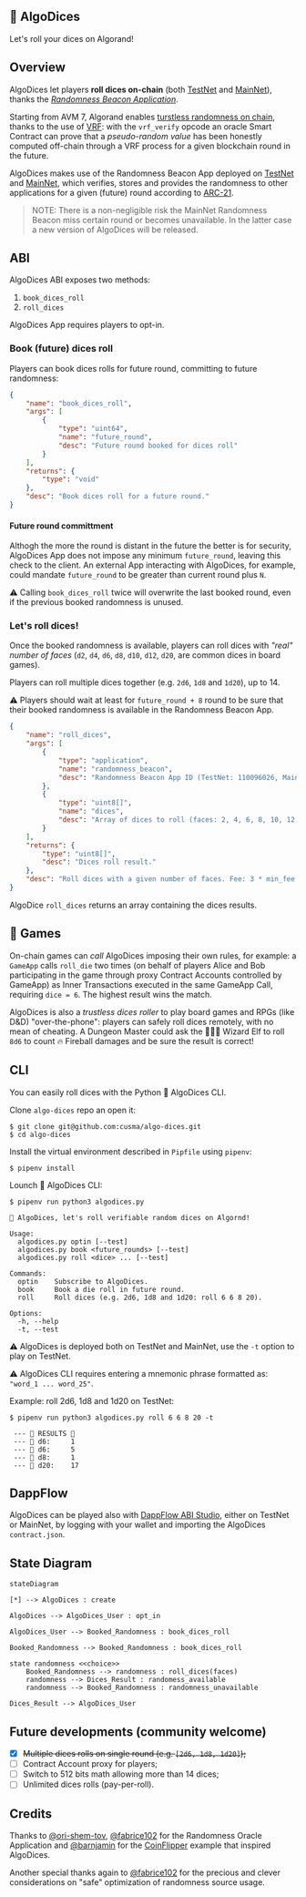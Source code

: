 🎲 AlgoDices
------------
Let's roll your dices on Algorand!

## Overview
AlgoDices let players **roll dices on-chain** (both
[TestNet](https://testnet.algoexplorer.io/application/149464577)
and [MainNet]()), thanks the [*Randomness Beacon Application*](https://developer.algorand.org/articles/usage-and-best-practices-for-randomness-beacon/).

Starting from AVM 7, Algorand enables [turstless randomness on chain](https://developer.algorand.org/articles/randomness-on-algorand),
thanks to the use of [VRF](https://en.wikipedia.org/wiki/Verifiable_random_function):
with the `vrf_verify` opcode an oracle Smart Contract can prove that a
*pseudo-random value* has been honestly computed off-chain through a VRF process
for a given blockchain round in the future.

AlgoDices makes use of the Randomness Beacon App deployed on
[TestNet](https://testnet.algoexplorer.io/application/110096026)
and [MainNet](https://algoexplorer.io/application/947957720),
which verifies, stores and provides the randomness to
other applications for a given (future) round according to [ARC-21](https://arc.algorand.foundation/ARCs/arc-0021).

> NOTE: There is a non-negligible risk the MainNet Randomness Beacon
> miss certain round or becomes unavailable. In the latter case a new
> version of AlgoDices will be released.

## ABI
AlgoDices ABI exposes two methods:

1. `book_dices_roll`
2. `roll_dices`

AlgoDices App requires players to opt-in.

### Book (future) dices roll
Players can book dices rolls for future round, committing to future
randomness:

```json
{
    "name": "book_dices_roll",
    "args": [
        {
            "type": "uint64",
            "name": "future_round",
            "desc": "Future round booked for dices roll"
        }
    ],
    "returns": {
        "type": "void"
    },
    "desc": "Book dices roll for a future round."
}
```

#### Future round committment
Althogh the more the round is distant in the future the better is for security,
AlgoDices App does not impose any minimum `future_round`, leaving this check to
the client. An external App interacting with AlgoDices, for example, could
mandate `future_round` to be greater than current round plus `N`.

⚠️ Calling `book_dices_roll` twice will overwrite the last booked round, even if
the previous booked randomness is unused.

### Let's roll dices!
Once the booked randomness is available, players can roll dices with *"real"
number of faces* (`d2`, `d4`, `d6`, `d8`, `d10`, `d12`, `d20`, are common dices in
board games).

Players can roll multiple dices together (e.g. `2d6`, `1d8` and `1d20`),
up to 14.

⚠️ Players should wait at least for `future_round + 8` round to be sure that
their booked randomness is available in the Randomness Beacon App.

```json
{
    "name": "roll_dices",
    "args": [
        {
            "type": "application",
            "name": "randomness_beacon",
            "desc": "Randomness Beacon App ID (TestNet: 110096026, MainNet: 947957720)"
        },
        {
            "type": "uint8[]",
            "name": "dices",
            "desc": "Array of dices to roll (faces: 2, 4, 6, 8, 10, 12, 20)"
        }
    ],
    "returns": {
        "type": "uint8[]",
        "desc": "Dices roll result."
    },
    "desc": "Roll dices with a given number of faces. Fee: 3 * min_fee."
}
```

AlgoDice `roll_dices` returns an array containing the dices results.

## 🎰 Games
On-chain games can _call_ AlgoDices imposing their own rules, for example:
a `GameApp` calls `roll_die` two times (on behalf of players Alice and Bob
participating in the game through proxy Contract Accounts controlled by
GameApp) as Inner Transactions executed in the same GameApp Call, requiring
`dice = 6`. The highest result wins the match.

AlgoDices is also a _trustless dices roller_ to play board games and
RPGs (like D&D) "over-the-phone": players can safely roll dices remotely,
with no mean of cheating. A Dungeon Master could ask the 🧝🏻‍♀️ Wizard Elf
to roll `8d6` to count 🔥 Fireball damages and be sure the result is correct!

## CLI
You can easily roll dices with the Python 🎲 AlgoDices CLI.

Clone `algo-dices` repo an open it:
```shell
$ git clone git@github.com:cusma/algo-dices.git
$ cd algo-dices
```

Install the virtual environment described in `Pipfile` using `pipenv`:
```shell
$ pipenv install
```

Lounch 🎲 AlgoDices CLI:
```shell
$ pipenv run python3 algodices.py

🎲 AlgoDices, let's roll verifiable random dices on Algornd!

Usage:
  algodices.py optin [--test]
  algodices.py book <future_rounds> [--test]
  algodices.py roll <dice> ... [--test]

Commands:
  optin    Subscribe to AlgoDices.
  book     Book a die roll in future round.
  roll     Roll dices (e.g. 2d6, 1d8 and 1d20: roll 6 6 8 20).

Options:
  -h, --help
  -t, --test
```

⚠️ AlgoDices is deployed both on TestNet and MainNet, use the `-t`
option to play on TestNet.

⚠️ AlgoDices CLI requires entering a mnemonic phrase formatted as:
`"word_1 ... word_25"`.

Example: roll 2d6, 1d8 and 1d20 on TestNet:
```shell
$ pipenv run python3 algodices.py roll 6 6 8 20 -t

 --- 🎰 RESULTS 🎰
 --- 🎲 d6:     1
 --- 🎲 d6:     5
 --- 🎲 d8:     1
 --- 🎲 d20:    17
```

## DappFlow
AlgoDices can be played also with [DappFlow ABI Studio](https://app.dappflow.org/abi-studio),
either on TestNet or MainNet, by logging with your wallet and importing
the AlgoDices `contract.json`.

## State Diagram

```mermaid
stateDiagram

[*] --> AlgoDices : create

AlgoDices --> AlgoDices_User : opt_in

AlgoDices_User --> Booked_Randomness : book_dices_roll

Booked_Randomness --> Booked_Randomness : book_dices_roll

state randomness <<choice>>
	Booked_Randomness --> randomness : roll_dices(faces)
	randomness --> Dices_Result : randomess_available
	randomness --> Booked_Randomness : randomness_unavailable

Dices_Result --> AlgoDices_User
```

## Future developments (community welcome)

- [x] ~~Multiple dices rolls on single round (e.g. `[2d6, 1d8, 1d20]`);~~
- [ ] Contract Account proxy for players;
- [ ] Switch to 512 bits math allowing more than 14 dices;
- [ ] Unlimited dices rolls (pay-per-roll).

## Credits
Thanks to [@ori-shem-tov](https://github.com/ori-shem-tov),
[@fabrice102](https://github.com/fabrice102) for the Randomness Oracle
Application and [@barnjamin](https://github.com/barnjamin) for the
[CoinFlipper](https://github.com/algorand-devrel/coin-flipper) example that
inspired AlgoDices.

Another special thanks again to [@fabrice102](https://github.com/fabrice102)
for the precious and clever considerations on "safe" optimization of
randomness source usage.
